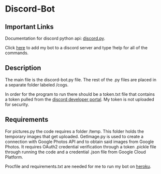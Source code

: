 # Discord-Bot

## Important Links
Documentation for discord python api: [discord.py](https://discordpy.readthedocs.io/en/latest/index.html).

Click [here](https://discordapp.com/oauth2/authorize?client_id=610685983242846219&permissions=8&scope=bot) to add my bot to a discord server and type !help for all of the commands. 

## Description
The main file is the discord-bot.py file. The rest of the .py files are placed in a separate folder labeled /cogs. 

In order for the program to run there should be a token.txt file that contains a token pulled from the [discord developer portal](https://discordapp.com/developers/). 
My token is not uploaded for security. 

## Requirements
For pictures.py the code requires a folder /temp. This folder holds the temporary images that get uploaded. GetImage.py is used to create a connection with Google Photos API and to obtain said images from Google Photos. It requires  OAuth2 credential verification through a token .pickle file through running the code and a credential .json file from Google Cloud Platform. 

Procfile and requirements.txt are needed for me to run my bot on [heroku](https://heroku.com/).


